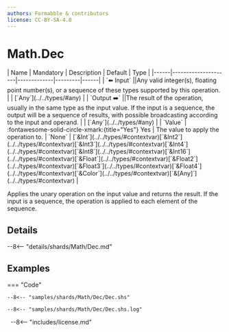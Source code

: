 ```yaml
---
authors: Formabble & contributors
license: CC-BY-SA-4.0
---
```



# Math.Dec

<div class="sh-parameters" markdown="1">
| Name | Mandatory | Description | Default | Type |
|------|---------------------|-------------|---------|------|
| `⬅️ Input` ||Any valid integer(s), floating point number(s), or a sequence of these types supported by this operation. | | [`Any`](../../types/#any) |
| `Output ➡️` ||The result of the operation, usually in the same type as the input value. If the input is a sequence, the output will be a sequence of results, with possible broadcasting according to the input and operand. | | [`Any`](../../types/#any) |
| `Value` | :fontawesome-solid-circle-xmark:{title="Yes"} Yes  | The value to apply the operation to. | `None` | [`&Int`](../../types/#contextvar)[`&Int2`](../../types/#contextvar)[`&Int3`](../../types/#contextvar)[`&Int4`](../../types/#contextvar)[`&Int8`](../../types/#contextvar)[`&Int16`](../../types/#contextvar)[`&Float`](../../types/#contextvar)[`&Float2`](../../types/#contextvar)[`&Float3`](../../types/#contextvar)[`&Float4`](../../types/#contextvar)[`&Color`](../../types/#contextvar)[`&[Any]`](../../types/#contextvar) |

</div>

Applies the unary operation on the input value and returns the result. If the input is a sequence, the operation is applied to each element of the sequence.

## Details

--8<-- "details/shards/Math/Dec.md"


## Examples

=== "Code"

  ```x86asm linenums="1"
  --8<-- "samples/shards/Math/Dec/Dec.shs"
  ```

  ```
  --8<-- "samples/shards/Math/Dec/Dec.shs.log"
  ```
&nbsp;
--8<-- "includes/license.md"

